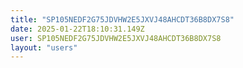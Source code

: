 ```yaml
---
title: "SP105NEDF2G75JDVHW2E5JXVJ48AHCDT36B8DX7S8"
date: 2025-01-22T18:10:31.149Z
user: SP105NEDF2G75JDVHW2E5JXVJ48AHCDT36B8DX7S8
layout: "users"
---
```

    